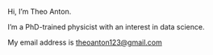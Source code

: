 Hi, I’m Theo Anton. 

I’m a PhD-trained physicist with an interest in data science.

My email address is theoanton123@gmail.com

<!---
theo-j-anton/theo-j-anton is a ✨ special ✨ repository because its `README.md` (this file) appears on your GitHub profile.
You can click the Preview link to take a look at your changes.
--->
